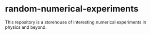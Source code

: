 # random-numerical-experiments
This repository is a storehouse of interesting numerical experiments in physics and beyond.
